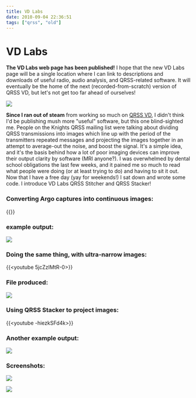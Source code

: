 ```yaml
---
title: VD Labs
date: 2010-09-04 22:36:51
tags: ["qrss", "old"]
---
```


# VD Labs

__The VD Labs web page has been published!__ I hope that the new VD Labs page will be a single location where I can link to descriptions and downloads of useful radio, audio analysis, and QRSS-related software. It will eventually be the home of the next (recorded-from-scratch) version of QRSS VD, but let's not get too far ahead of ourselves!

<div class="text-center img-medium">

![](https://swharden.com/static/2010/09/04/vd-labs-flyer.jpg)

</div>

__Since I ran out of steam__ from working so much on [QRSS VD](http://www.swharden.com/blog/qrss_vd/), I didn't think I'd be publishing mush more "useful" software, but this one blind-sighted me. People on the Knights QRSS mailing list were talking about dividing QRSS transmissions into images which line up with the period of the transmitters repeated messages and projecting the images together in an attempt to average-out the noise, and boost the signal. It's a simple idea, and it's the basis behind how a lot of poor imaging devices can improve their output clarity by software (MRI anyone?). I was overwhelmed by dental school obligations the last few weeks, and it pained me so much to read what people were doing (or at least trying to do) and having to sit it out. Now that I have a free day (yay for weekends!) I sat down and wrote some code. I introduce VD Labs QRSS Stitcher and QRSS Stacker!

### Converting Argo captures into continuous images:

{{<youtube Xyo10SyHtfU>}}


### example output:

<div class="text-center img-border large">

![](https://swharden.com/static/2010/09/04/stitched.jpg)

</div>

### Doing the same thing, with ultra-narrow images:

{{<youtube 5jcZzIMtR-0>}}

### File produced:

<div class="text-center img-border">

![](https://swharden.com/static/2010/09/04/stacked_narrow.jpg)

</div>

### Using QRSS Stacker to project images:

{{<youtube -hiezkSFd4k>}}

### Another example output:

<div class="text-center img-border">

![](https://swharden.com/static/2010/09/04/stacked_stitched.jpg)

</div>

### Screenshots:

<div class="text-center img-border">

![](https://swharden.com/static/2010/09/04/vd-labs-qrss-stacker.jpg)

</div>

<div class="text-center img-border">

![](https://swharden.com/static/2010/09/04/vd-labs-qrss-stitcher.jpg)

</div>